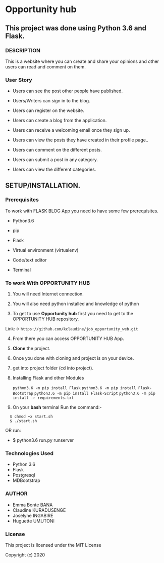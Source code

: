 # Opportunity hub

## **This project was done using Python 3.6  and Flask.** 


### DESCRIPTION

This is a website where you can create and share your opinions and other users can read and comment on them.

### User Story

- Users can see the post other people have published.

- Users/Writers can sign in to the blog.

- Users can register on the website.

-  Users can create a blog from the application.

- Users can receive a welcoming email once they sign up.

- Users can view the posts they have created in their profile page..

- Users can comment on the different posts. 

- Users can submit a post in any category. 

- Users can view the different categories. 


## **SETUP/INSTALLATION.**
### Prerequisites

To work with FLASK BLOG App you need to have some few prerequisites.

- Python3.6

- pip

- Flask 

- Virtual environment (virtualenv)

- Code/text editor

- Terminal


### **To work With OPPORTUNITY HUB**

1. You will need Internet connection.

2. You will also need python installed and knowledge of python

3. To get to use **Opportunity hub** first you need to get to the OPPORTUNITY HUB repository. 

Link:-> ```https://github.com/kclaudine/job_opportunity_web.git```

4. From there you can access OPPORTUNITY HUB App.

5. **Clone** the project.

6. Once you done with cloning and project is on your device.

7. get into project folder (cd into project).

8. Installing Flask and other Modules

    `python3.6 -m pip install Flask`
    `python3.6 -m pip install Flask-Bootstrap`
    `python3.6 -m pip install Flask-Script`
    `python3.6 -m pip install -r requirements.txt`

9. On your **bash** terminal Run the command:- 

```
  $ chmod +x start.sh
  $ ./start.sh
```
OR run: 
* $ python3.6 run.py runserver

### Technologies Used

* Python 3.6
* Flask
* Postgresql
* MDBootstrap


### AUTHOR

* Emma Bonte BANA
* Claudine KURADUSENGE
* Joselyne INGABIRE
* Huguette UMUTONI


### License
This project is licensed under the MIT License

Copyright (c) 2020